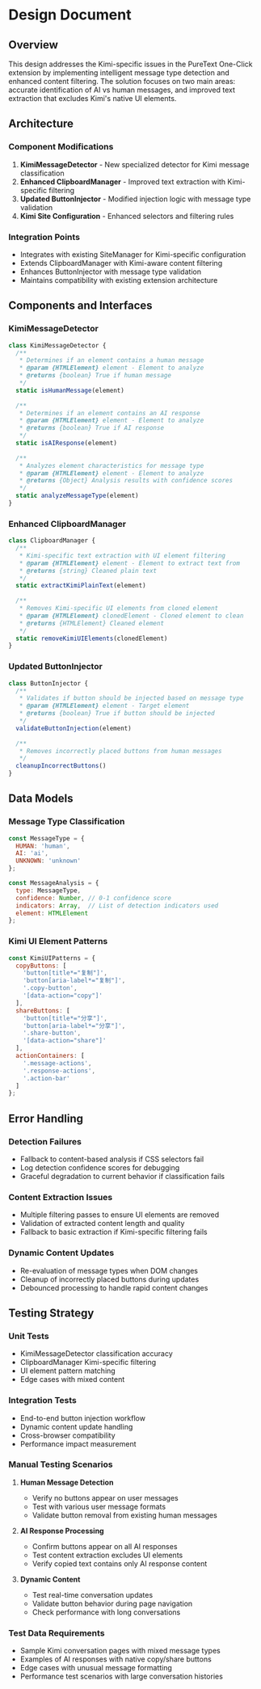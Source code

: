 # Design Document

## Overview

This design addresses the Kimi-specific issues in the PureText One-Click extension by implementing intelligent message type detection and enhanced content filtering. The solution focuses on two main areas: accurate identification of AI vs human messages, and improved text extraction that excludes Kimi's native UI elements.

## Architecture

### Component Modifications

1. **KimiMessageDetector** - New specialized detector for Kimi message classification
2. **Enhanced ClipboardManager** - Improved text extraction with Kimi-specific filtering
3. **Updated ButtonInjector** - Modified injection logic with message type validation
4. **Kimi Site Configuration** - Enhanced selectors and filtering rules

### Integration Points

- Integrates with existing SiteManager for Kimi-specific configuration
- Extends ClipboardManager with Kimi-aware content filtering
- Enhances ButtonInjector with message type validation
- Maintains compatibility with existing extension architecture

## Components and Interfaces

### KimiMessageDetector

```javascript
class KimiMessageDetector {
  /**
   * Determines if an element contains a human message
   * @param {HTMLElement} element - Element to analyze
   * @returns {boolean} True if human message
   */
  static isHumanMessage(element)
  
  /**
   * Determines if an element contains an AI response
   * @param {HTMLElement} element - Element to analyze
   * @returns {boolean} True if AI response
   */
  static isAIResponse(element)
  
  /**
   * Analyzes element characteristics for message type
   * @param {HTMLElement} element - Element to analyze
   * @returns {Object} Analysis results with confidence scores
   */
  static analyzeMessageType(element)
}
```

### Enhanced ClipboardManager

```javascript
class ClipboardManager {
  /**
   * Kimi-specific text extraction with UI element filtering
   * @param {HTMLElement} element - Element to extract text from
   * @returns {string} Cleaned plain text
   */
  static extractKimiPlainText(element)
  
  /**
   * Removes Kimi-specific UI elements from cloned element
   * @param {HTMLElement} clonedElement - Cloned element to clean
   * @returns {HTMLElement} Cleaned element
   */
  static removeKimiUIElements(clonedElement)
}
```

### Updated ButtonInjector

```javascript
class ButtonInjector {
  /**
   * Validates if button should be injected based on message type
   * @param {HTMLElement} element - Target element
   * @returns {boolean} True if button should be injected
   */
  validateButtonInjection(element)
  
  /**
   * Removes incorrectly placed buttons from human messages
   */
  cleanupIncorrectButtons()
}
```

## Data Models

### Message Type Classification

```javascript
const MessageType = {
  HUMAN: 'human',
  AI: 'ai',
  UNKNOWN: 'unknown'
};

const MessageAnalysis = {
  type: MessageType,
  confidence: Number, // 0-1 confidence score
  indicators: Array,  // List of detection indicators used
  element: HTMLElement
};
```

### Kimi UI Element Patterns

```javascript
const KimiUIPatterns = {
  copyButtons: [
    'button[title*="复制"]',
    'button[aria-label*="复制"]',
    '.copy-button',
    '[data-action="copy"]'
  ],
  shareButtons: [
    'button[title*="分享"]',
    'button[aria-label*="分享"]',
    '.share-button',
    '[data-action="share"]'
  ],
  actionContainers: [
    '.message-actions',
    '.response-actions',
    '.action-bar'
  ]
};
```

## Error Handling

### Detection Failures
- Fallback to content-based analysis if CSS selectors fail
- Log detection confidence scores for debugging
- Graceful degradation to current behavior if classification fails

### Content Extraction Issues
- Multiple filtering passes to ensure UI elements are removed
- Validation of extracted content length and quality
- Fallback to basic extraction if Kimi-specific filtering fails

### Dynamic Content Updates
- Re-evaluation of message types when DOM changes
- Cleanup of incorrectly placed buttons during updates
- Debounced processing to handle rapid content changes

## Testing Strategy

### Unit Tests
- KimiMessageDetector classification accuracy
- ClipboardManager Kimi-specific filtering
- UI element pattern matching
- Edge cases with mixed content

### Integration Tests
- End-to-end button injection workflow
- Dynamic content update handling
- Cross-browser compatibility
- Performance impact measurement

### Manual Testing Scenarios
1. **Human Message Detection**
   - Verify no buttons appear on user messages
   - Test with various user message formats
   - Validate button removal from existing human messages

2. **AI Response Processing**
   - Confirm buttons appear on all AI responses
   - Test content extraction excludes UI elements
   - Verify copied text contains only AI response content

3. **Dynamic Content**
   - Test real-time conversation updates
   - Validate button behavior during page navigation
   - Check performance with long conversations

### Test Data Requirements
- Sample Kimi conversation pages with mixed message types
- Examples of AI responses with native copy/share buttons
- Edge cases with unusual message formatting
- Performance test scenarios with large conversation histories